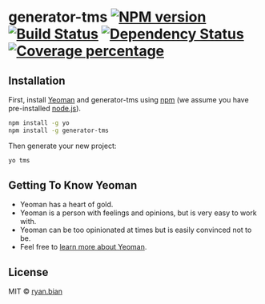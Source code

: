 # generator-tms [![NPM version][npm-image]][npm-url] [![Build Status][travis-image]][travis-url] [![Dependency Status][daviddm-image]][daviddm-url] [![Coverage percentage][coveralls-image]][coveralls-url]
> 

## Installation

First, install [Yeoman](http://yeoman.io) and generator-tms using [npm](https://www.npmjs.com/) (we assume you have pre-installed [node.js](https://nodejs.org/)).

```bash
npm install -g yo
npm install -g generator-tms
```

Then generate your new project:

```bash
yo tms
```

## Getting To Know Yeoman

 * Yeoman has a heart of gold.
 * Yeoman is a person with feelings and opinions, but is very easy to work with.
 * Yeoman can be too opinionated at times but is easily convinced not to be.
 * Feel free to [learn more about Yeoman](http://yeoman.io/).

## License

MIT © [ryan.bian](https://github.com/macisi)


[npm-image]: https://badge.fury.io/js/generator-tms.svg
[npm-url]: https://npmjs.org/package/generator-tms
[travis-image]: https://travis-ci.org/macisi/generator-tms.svg?branch=master
[travis-url]: https://travis-ci.org/macisi/generator-tms
[daviddm-image]: https://david-dm.org/macisi/generator-tms.svg?theme=shields.io
[daviddm-url]: https://david-dm.org/macisi/generator-tms
[coveralls-image]: https://coveralls.io/repos/macisi/generator-tms/badge.svg
[coveralls-url]: https://coveralls.io/r/macisi/generator-tms
